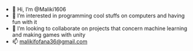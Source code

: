 - 👋 Hi, I’m @Maliki1606
- 👀 I’m interested in programming cool stuffs on computers and having fun with it
- 💞️ I’m looking to collaborate on projects that concern machine learning and making games with unity
- 📫 malikifofana36@gmail.com

<!---
Maliki1606/Maliki1606 is a ✨ special ✨ repository because its `README.md` (this file) appears on your GitHub profile.
You can click the Preview link to take a look at your changes.
--->

